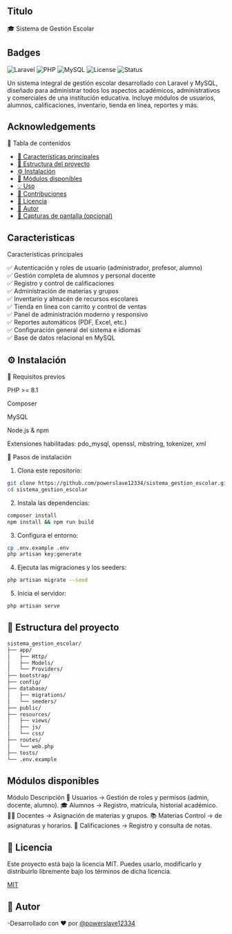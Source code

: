 ##  Titulo
🎓 Sistema de Gestión Escolar
## Badges

![Laravel](https://img.shields.io/badge/Laravel-FF2D20?logo=laravel&logoColor=white)
![PHP](https://img.shields.io/badge/PHP-777BB4?logo=php&logoColor=white)
![MySQL](https://img.shields.io/badge/MySQL-4479A1?logo=mysql&logoColor=white)
![License](https://img.shields.io/badge/License-MIT-green)
![Status](https://img.shields.io/badge/Status-En%20Desarrollo-blue)

Un sistema integral de gestión escolar desarrollado con Laravel y MySQL, diseñado para administrar todos los aspectos académicos, administrativos y comerciales de una institución educativa.
Incluye módulos de usuarios, alumnos, calificaciones, inventario, tienda en línea, reportes y más.
## Acknowledgements

🧭 Tabla de contenidos
- [🚀 Características principales](#-características-principales)
- [🧱 Estructura del proyecto](#-estructura-del-proyecto)
- [⚙️ Instalación](#️-instalación)
- [🧩 Módulos disponibles](#-módulos-disponibles)
- [💡 Uso](#-uso)
- [🤝 Contribuciones](#-contribuciones)
- [📄 Licencia](#-licencia)
- [👤 Autor](#-autor)
- [🎥 Capturas de pantalla (opcional)](#-capturas-de-pantalla-opcional)
## Caracteristicas
Características principales

✅ Autenticación y roles de usuario (administrador, profesor, alumno)  
✅ Gestión completa de alumnos y personal docente  
✅ Registro y control de calificaciones  
✅ Administración de materias y grupos  
✅ Inventario y almacén de recursos escolares  
✅ Tienda en línea con carrito y control de ventas  
✅ Panel de administración moderno y responsivo  
✅ Reportes automáticos (PDF, Excel, etc.)  
✅ Configuración general del sistema e idiomas  
✅ Base de datos relacional en MySQL
## ⚙️ Instalación

🔹 Requisitos previos

PHP >= 8.1

Composer

MySQL

Node.js & npm

Extensiones habilitadas: pdo_mysql, openssl, mbstring, tokenizer, xml

🔹 Pasos de instalación

1. Clona este repositorio:
```bash
git clone https://github.com/powerslave12334/sistema_gestion_escolar.git
cd sistema_gestion_escolar

```
2. Instala las dependencias:
```bash
composer install
npm install && npm run build

```
3. Configura el entorno:
```bash
cp .env.example .env
php artisan key:generate

```
4. Ejecuta las migraciones y los seeders:
```bash
php artisan migrate --seed

```
5. Inicia el servidor:
```bash
php artisan serve

```
## 🧱 Estructura del proyecto
```bash
sistema_gestion_escolar/
├── app/
│   ├── Http/
│   ├── Models/
│   └── Providers/
├── bootstrap/
├── config/
├── database/
│   ├── migrations/
│   └── seeders/
├── public/
├── resources/
│   ├── views/
│   ├── js/
│   └── css/
├── routes/
│   └── web.php
├── tests/
└── .env.example
```
## Módulos disponibles

Módulo	Descripción
👥 Usuarios ->	Gestión de roles y permisos (admin, docente, alumno).
🎓 Alumnos -> Registro, matrícula, historial académico.
🧑‍🏫 Docentes ->	Asignación de materias y grupos.
📚 Materias	Control -> de asignaturas y horarios.
🧾 Calificaciones ->	Registro y consulta de notas.
## 📄 Licencia
Este proyecto está bajo la licencia MIT.
Puedes usarlo, modificarlo y distribuirlo libremente bajo los términos de dicha licencia.

[MIT](https://choosealicense.com/licenses/mit/)


## 👤 Autor

-Desarrollado con ❤️ por [@powerslave12334](https://github.com/powerslave12334/sistema_gestion_escolar)
